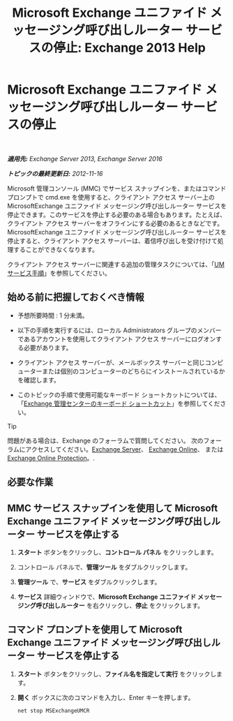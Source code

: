 ﻿---
title: 'Microsoft Exchange ユニファイド メッセージング呼び出しルーター サービスの停止: Exchange 2013 Help'
TOCTitle: Microsoft Exchange ユニファイド メッセージング呼び出しルーター サービスの停止
ms:assetid: 79935528-1a8c-4f22-826c-8f9a60f4f6f4
ms:mtpsurl: https://technet.microsoft.com/ja-jp/library/JJ673535(v=EXCHG.150)
ms:contentKeyID: 50555800
ms.date: 04/24/2018
mtps_version: v=EXCHG.150
ms.translationtype: HT
---

# Microsoft Exchange ユニファイド メッセージング呼び出しルーター サービスの停止

 

_**適用先:** Exchange Server 2013, Exchange Server 2016_

_**トピックの最終更新日:** 2012-11-16_

Microsoft 管理コンソール (MMC) でサービス スナップインを、またはコマンド プロンプトで cmd.exe を使用すると、クライアント アクセス サーバー上の MicrosoftExchange ユニファイド メッセージング呼び出しルーター サービスを停止できます。このサービスを停止する必要のある場合もあります。たとえば、クライアント アクセス サーバーをオフラインにする必要のあるときなどです。MicrosoftExchange ユニファイド メッセージング呼び出しルーター サービスを停止すると、クライアント アクセス サーバーは、着信呼び出しを受け付けて処理することができなくなります。

クライアント アクセス サーバーに関連する追加の管理タスクについては、「[UM サービス手順](um-services-procedures-exchange-2013-help.md)」を参照してください。

## 始める前に把握しておくべき情報

  - 予想所要時間 : 1 分未満。

  - 以下の手順を実行するには、ローカル Administrators グループのメンバーであるアカウントを使用してクライアント アクセス サーバーにログオンする必要があります。

  - クライアント アクセス サーバーが、メールボックス サーバーと同じコンピューターまたは個別のコンピューターのどちらにインストールされているかを確認します。

  - このトピックの手順で使用可能なキーボード ショートカットについては、「[Exchange 管理センターのキーボード ショートカット](keyboard-shortcuts-in-the-exchange-admin-center-exchange-online-protection-help.md)」を参照してください。


> [!TIP]
> 問題がある場合は、Exchange のフォーラムで質問してください。 次のフォーラムにアクセスしてください。<A href="https://go.microsoft.com/fwlink/p/?linkid=60612">Exchange Server</A>、 <A href="https://go.microsoft.com/fwlink/p/?linkid=267542">Exchange Online</A>、 または <A href="https://go.microsoft.com/fwlink/p/?linkid=285351">Exchange Online Protection</A>。.



## 必要な作業

## MMC サービス スナップインを使用して Microsoft Exchange ユニファイド メッセージング呼び出しルーター サービスを停止する

1.  <strong>スタート</strong> ボタンをクリックし、<strong>コントロール パネル</strong> をクリックします。

2.  コントロール パネルで、<strong>管理ツール</strong> をダブルクリックします。

3.  <strong>管理ツール</strong> で、<strong>サービス</strong> をダブルクリックします。

4.  <strong>サービス</strong> 詳細ウィンドウで、<strong>Microsoft Exchange ユニファイド メッセージング呼び出しルーター</strong> を右クリックし、<strong>停止</strong> をクリックします。

## コマンド プロンプトを使用して Microsoft Exchange ユニファイド メッセージング呼び出しルーター サービスを停止する

1.  <strong>スタート</strong> ボタンをクリックし、<strong>ファイル名を指定して実行</strong> をクリックします。

2.  <strong>開く</strong> ボックスに次のコマンドを入力し、Enter キーを押します。
    
    ```powershell
    net stop MSExchangeUMCR
    ```

